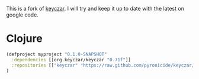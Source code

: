 This is a fork of [keyczar](https://code.google.com/p/keyczar/). I will try and keep it up to date with the latest on google code.

# Clojure

```clojure
(defproject myproject "0.1.0-SNAPSHOT"
  :dependencies [[org.keyczar/keyczar "0.71f"]]
  :repositories [["keyczar" "https://raw.github.com/pyronicide/keyczar/mvn-repo/"]]
)
```
